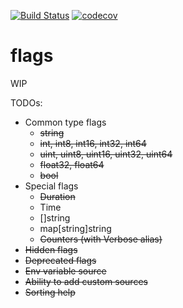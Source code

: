 [![Build Status](https://travis-ci.org/xitonix/flags.svg?branch=master)](https://travis-ci.org/xitonix/flags)
[![codecov](https://codecov.io/gh/xitonix/flags/branch/master/graph/badge.svg)](https://codecov.io/gh/xitonix/flags)
# flags

WIP

TODOs:

* Common type flags
    * ~~string~~
    * ~~int, int8, int16, int32, int64~~
    * ~~uint, uint8, uint16, uint32, uint64~~
    * ~~float32, float64~~
    * ~~bool~~
* Special flags
    * ~~Duration~~
    * Time
    * []string
    * map[string]string
    * ~~Counters (with Verbose alias)~~
* ~~Hidden flags~~
* ~~Deprecated flags~~
* ~~Env variable source~~
* ~~Ability to add custom sources~~
* ~~Sorting help~~

